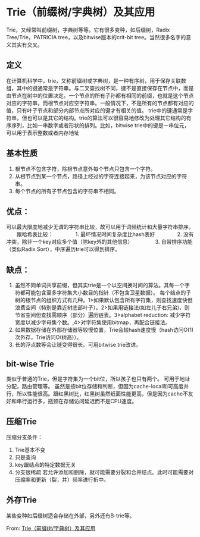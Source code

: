 # Trie（前缀树/字典树）及其应用
Trie，又经常叫前缀树，字典树等等。它有很多变种，如后缀树，Radix Tree/Trie，PATRICIA tree，以及bitwise版本的crit-bit tree。当然很多名字的意义其实有交叉。

## 定义
在计算机科学中，trie，又称前缀树或字典树，是一种有序树，用于保存关联数组，其中的键通常是字符串。与二叉查找树不同，键不是直接保存在节点中，而是由节点在树中的位置决定。一个节点的所有子孙都有相同的前缀，也就是这个节点对应的字符串，而根节点对应空字符串。一般情况下，不是所有的节点都有对应的值，只有叶子节点和部分内部节点所对应的键才有相关的值。
trie中的键通常是字符串，但也可以是其它的结构。trie的算法可以很容易地修改为处理其它结构的有序序列，比如一串数字或者形状的排列。比如，bitwise trie中的键是一串位元，可以用于表示整数或者内存地址

## 基本性质
1. 根节点不包含字符，除根节点意外每个节点只包含一个字符。
2. 从根节点到某一个节点，路径上经过的字符连接起来，为该节点对应的字符串。
3. 每个节点的所有子节点包含的字符串不相同。

## 优点：
可以最大限度地减少无谓的字符串比较，故可以用于词频统计和大量字符串排序。
　　跟哈希表比较：
　　　　1. 最坏情况时间复杂度比hash表好
　　　　2. 没有冲突，除非一个key对应多个值（除key外的其他信息）
　　　　3. 自带排序功能（类似Radix Sort），中序遍历trie可以得到排序。
## 缺点：
1. 虽然不同单词共享前缀，但其实trie是一个以空间换时间的算法。其每一个字符都可能包含至多字符集大小数目的指针（不包含卫星数据）。
每个结点的子树的根节点的组织方式有几种。1>如果默认包含所有字符集，则查找速度快但浪费空间（特别是靠近树底部叶子）。2>如果用链接法(如左儿子右兄弟)，则节省空间但查找需顺序（部分）遍历链表。3>alphabet reduction: 减少字符宽度以减少字母集个数。,4>对字符集使用bitmap，再配合链接法。
2. 如果数据存储在外部存储器等较慢位置，Trie会较hash速度慢（hash访问O(1)次外存，Trie访问O(树高)）。
3. 长的浮点数等会让链变得很长。可用bitwise trie改进。

## bit-wise Trie
类似于普通的Trie，但是字符集为一个bit位，所以孩子也只有两个。
可用于地址分配，路由管理等。
虽然是按bit位存储和判断，但因为cache-local和可高度并行，所以性能很高。跟红黑树比，红黑树虽然纸面性能更高，但是因为cache不友好和串行运行多，瓶颈在存储访问延迟而不是CPU速度。

## 压缩Trie
压缩分支条件：
1. Trie基本不变
2. 只是查询
3. key跟结点的特定数据无关
4. 分支很稀疏
若允许添加和删除，就可能需要分裂和合并结点。此时可能需要对压缩率和更新（裂，并）频率进行折中。

## 外存Trie
某些变种如后缀树适合存储在外部，另外还有B-trie等。

From: [Trie（前缀树/字典树）及其应用](https://www.cnblogs.com/justinh/p/7716421.html)
